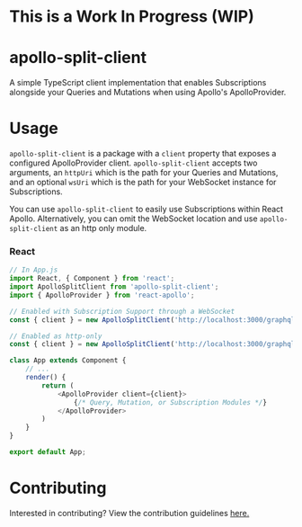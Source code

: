 # This is a Work In Progress (WIP)

# apollo-split-client

A simple TypeScript client implementation that enables Subscriptions alongside your Queries and Mutations when using Apollo's ApolloProvider.

# Usage

`apollo-split-client` is a package with a `client` property that exposes a configured ApolloProvider client. `apollo-split-client` accepts two arguments, an `httpUri` which is the path for your Queries and Mutations, and an optional `wsUri` which is the path for your WebSocket instance for Subscriptions.

You can use `apollo-split-client` to easily use Subscriptions within React Apollo. Alternatively, you can omit the WebSocket location and use `apollo-split-client` as an http only module.

### React

```javascript
// In App.js
import React, { Component } from 'react';
import ApolloSplitClient from 'apollo-split-client';
import { ApolloProvider } from 'react-apollo';

// Enabled with Subscription Support through a WebSocket
const { client } = new ApolloSplitClient('http://localhost:3000/graphql', 'ws://localhost:3000');

// Enabled as http-only
const { client } = new ApolloSplitClient('http://localhost:3000/graphql');

class App extends Component {
    // ...
    render() {
        return (
            <ApolloProvider client={client}>
                {/* Query, Mutation, or Subscription Modules */}
            </ApolloProvider>
        )
    }
}

export default App;
```

# Contributing

Interested in contributing? View the contribution guidelines <a href="/CONTRIBUTING.md">here.</a>
